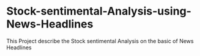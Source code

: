 # Stock-sentimental-Analysis-using-News-Headlines
 This Project describe the Stock sentimental Analysis on the basic of News Headlines  
